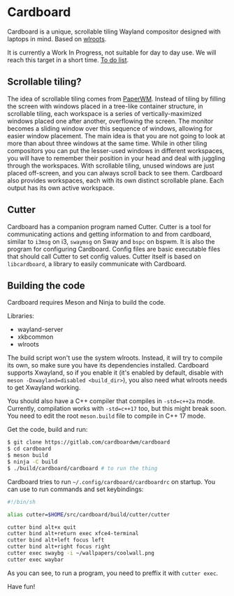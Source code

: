 # Cardboard

Cardboard is a unique, scrollable tiling Wayland compositor designed with
laptops in mind. Based on [wlroots](https://github.com/swaywm/wlroots).

It is currently a Work In Progress, not suitable for day to day use. We will
reach this target in a short time. [To do list](https://gitlab.com/cardboardwm/cardboard/-/wikis/todo).

## Scrollable tiling?

The idea of scrollable tiling comes from
[PaperWM](https://github.com/paperwm/PaperWM). Instead of tiling by filling the
screen with windows placed in a tree-like container structure, in scrollable
tiling, each workspace is a series of vertically-maximized windows placed one
after another, overflowing the screen. The monitor becomes a sliding window over
this sequence of windows, allowing for easier window placement. The main idea
is that you are not going to look at more than about three windows at the same
time. While in other tiling compositors you can put the lesser-used windows in
different workspaces, you will have to remember their position in your head and
deal with juggling through the workspaces. With scrollable tiling, unused
windows are just placed off-screen, and you can always scroll back to see them.
Cardboard also provides workspaces, each with its own distinct scrollable plane.
Each output has its own active workspace.

## Cutter

Cardboard has a companion program named Cutter. Cutter is a tool for
communicating actions and getting information to and from cardboard, similar to
`i3msg` on i3, `swaymsg` on Sway and `bspc` on bspwm. It is also the program for
configuring Cardboard. Config files are basic executable files that should call
Cutter to set config values. Cutter itself is based on `libcardboard`, a library
to easily communicate with Cardboard.

## Building the code

Cardboard requires Meson and Ninja to build the code.

Libraries:

* wayland-server
* xkbcommon
* wlroots

The build script won't use the system wlroots. Instead, it will try to compile
its own, so make sure you have its dependencies installed. Cardboard supports
Xwayland, so if you enable it (it's enabled by default, disable with `meson
-Dxwayland=disabled <build_dir>`), you
also need what wlroots needs to get Xwayland working.

You should also have a C++ compiler that compiles in `-std=c++2a` mode. Currently,
compilation works with `-std=c++17` too, but this might break soon. You need to
edit the root `meson.build` file to compile in C++ 17 mode.

Get the code, build and run:

``` sh
$ git clone https://gitlab.com/cardboardwm/cardboard
$ cd cardboard
$ meson build
$ ninja -C build
$ ./build/cardboard/cardboard # to run the thing
```

Cardboard tries to run `~/.config/cardboard/cardboardrc` on startup. You can use
to run commands and set keybindings:

``` sh
#!/bin/sh

alias cutter=$HOME/src/cardboard/build/cutter/cutter

cutter bind alt+x quit
cutter bind alt+return exec xfce4-terminal
cutter bind alt+left focus left
cutter bind alt+right focus right
cutter exec swaybg -i ~/wallpapers/coolwall.png
cutter exec waybar
```

As you can see, to run a program, you need to preffix it with `cutter exec`.

Have fun!
